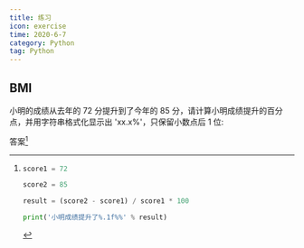 ```yaml
---
title: 练习
icon: exercise
time: 2020-6-7
category: Python
tag: Python
---
```


## BMI

小明的成绩从去年的 72 分提升到了今年的 85 分，请计算小明成绩提升的百分点，并用字符串格式化显示出 'xx.x%'，只保留小数点后 1 位:

答案[^exercise1]

[^exercise1]:
    ```py
    score1 = 72

    score2 = 85

    result = (score2 - score1) / score1 * 100

    print('小明成绩提升了%.1f%%' % result)
    ```
